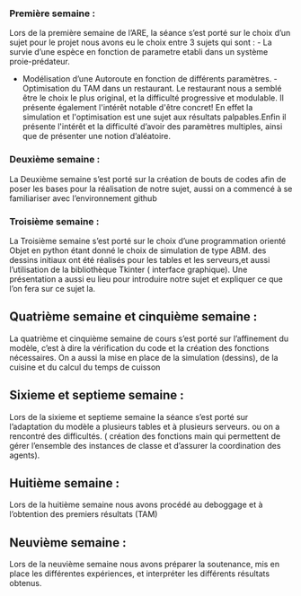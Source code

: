 ### Première semaine :   
Lors de la première semaine de l’ARE, la séance s’est porté sur le choix d’un sujet pour le projet nous avons eu le choix entre 3 sujets qui sont : - La survie d’une espèce en fonction de parametre etabli dans un système proie-prédateur.
- Modélisation d’une Autoroute en fonction de différents paramètres.
-Optimisation du TAM dans un restaurant.
Le restaurant nous a semblé être le choix le plus original, et la difficulté progressive et modulable. Il présente également l'intérêt notable d'être concret! En effet la simulation et l'optimisation est une sujet aux résultats palpables.Enfin il présente l'intérêt et la difficulté d’avoir des paramètres multiples, ainsi que de présenter une notion d’aléatoire.

### Deuxième semaine :
La Deuxième semaine s’est porté sur la création de bouts de codes afin de poser les bases pour la réalisation de notre sujet, aussi on a commencé à se familiariser avec l’environnement github

### Troisième semaine :
La Troisième semaine s’est porté sur le choix d’une programmation orienté Objet en python étant donné le choix de simulation de type ABM. des dessins initiaux ont été réalisés pour les tables et les serveurs,et aussi l’utilisation de la bibliothèque Tkinter ( interface graphique).
Une présentation a aussi eu lieu pour introduire notre sujet et expliquer ce que l’on fera sur ce sujet la. 

## Quatrième semaine et cinquième semaine  :
La quatrième et cinquième semaine de cours s’est porté sur l’affinement du modèle, c’est à dire la vérification du code et la création  des fonctions nécessaires. On a aussi la mise en place de la simulation (dessins), de la cuisine et du calcul du temps de cuisson 

## Sixieme et septieme semaine :
Lors de la sixieme et septieme semaine la séance s’est porté sur l’adaptation du modèle a plusieurs tables et à plusieurs serveurs. ou on a rencontré des difficultés. ( création des fonctions main qui permettent de gérer l’ensemble des instances de classe et d’assurer la coordination des agents).

## Huitième semaine :
Lors de la huitième semaine nous avons procédé au deboggage et à l’obtention des premiers résultats (TAM)

## Neuvième semaine :
Lors de la neuvième semaine nous avons préparer la soutenance, mis en place les différentes expériences, et interpréter les différents résultats obtenus.
